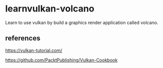 # learnvulkan-volcano
Learn to use vulkan by build a graphics render application called volcano.
## references
https://vulkan-tutorial.com/

https://github.com/PacktPublishing/Vulkan-Cookbook
